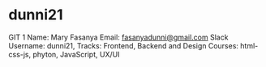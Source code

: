 # dunni21
GIT 1
Name: Mary Fasanya
Email: fasanyadunni@gmail.com
Slack Username: dunni21, 
Tracks: Frontend, Backend and Design
Courses: html-css-js, phyton, JavaScript, UX/UI
